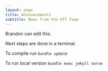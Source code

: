 ```yaml
---
layout: page
title: Announcements
subtitle: News from the HTT Team
---
```


Brandon can edit this.

Next steps are done in a terminal.

To compile run
`bundle update`

To run local version
`bundle exec jekyll serve`